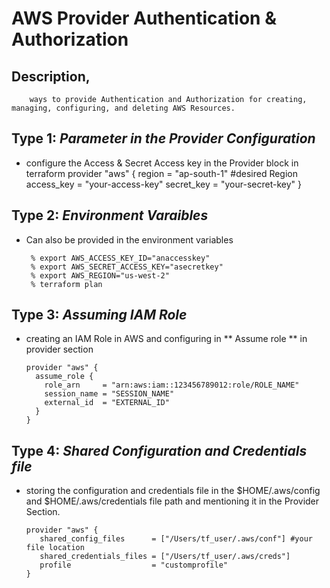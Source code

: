 # AWS Provider Authentication & Authorization 
 
## Description,
        ways to provide Authentication and Authorization for creating, managing, configuring, and deleting AWS Resources.


## Type 1: *Parameter in the Provider Configuration*

   * configure the Access & Secret Access key in the Provider block in terraform 
          provider "aws" {
            region     = "ap-south-1" #desired Region
            access_key = "your-access-key" 
            secret_key = "your-secret-key"
          }

## Type 2: *Environment Varaibles*

   * Can also be provided in the environment variables

          % export AWS_ACCESS_KEY_ID="anaccesskey"
          % export AWS_SECRET_ACCESS_KEY="asecretkey"
          % export AWS_REGION="us-west-2"
          % terraform plan

## Type 3: *Assuming IAM Role*
  
   * creating an IAM Role in AWS and configuring in ** Assume role ** in provider section

         provider "aws" {
           assume_role {
             role_arn     = "arn:aws:iam::123456789012:role/ROLE_NAME"
             session_name = "SESSION_NAME"
             external_id  = "EXTERNAL_ID"
           }
         }

## Type 4: *Shared Configuration and Credentials file*

   * storing the configuration and credentials file in the $HOME/.aws/config and $HOME/.aws/credentials  file path and mentioning it in the Provider Section.

         provider "aws" {
            shared_config_files      = ["/Users/tf_user/.aws/conf"] #your file location
            shared_credentials_files = ["/Users/tf_user/.aws/creds"]
            profile                  = "customprofile"
         } 
